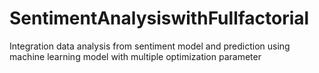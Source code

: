 # SentimentAnalysiswithFullfactorial
Integration data analysis from sentiment model and prediction using machine learning model with multiple optimization parameter
